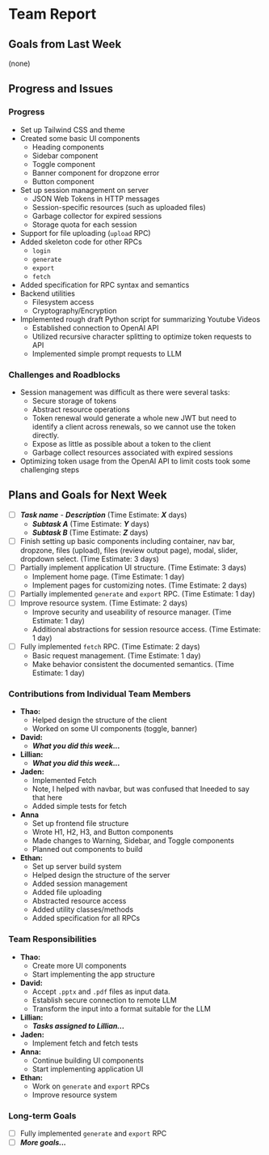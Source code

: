 # Team Report

## Goals from Last Week

(none)

## Progress and Issues

### Progress

- Set up Tailwind CSS and theme
- Created some basic UI components
  - Heading components
  - Sidebar component
  - Toggle component
  - Banner component for dropzone error
  - Button component
- Set up session management on server
  - JSON Web Tokens in HTTP messages
  - Session-specific resources (such as uploaded files)
  - Garbage collector for expired sessions
  - Storage quota for each session
- Support for file uploading (`upload` RPC)
- Added skeleton code for other RPCs
  - `login`
  - `generate`
  - `export`
  - `fetch`
- Added specification for RPC syntax and semantics
- Backend utilities
  - Filesystem access
  - Cryptography/Encryption
- Implemented rough draft Python script for summarizing Youtube Videos
  - Established connection to OpenAI API
  - Utilized recursive character splitting to optimize token requests to API
  - Implemented simple prompt requests to LLM

### Challenges and Roadblocks

- Session management was difficult as there were several tasks:
  - Secure storage of tokens
  - Abstract resource operations
  - Token renewal would generate a whole new JWT but need to identify a client across renewals, so we cannot use the token directly.
  - Expose as little as possible about a token to the client
  - Garbage collect resources associated with expired sessions
- Optimizing token usage from the OpenAI API to limit costs took some challenging steps

## Plans and Goals for Next Week

- [ ] **_Task name_** - **_Description_** (Time Estimate: **_X_** days)
  - **_Subtask A_** (Time Estimate: **_Y_** days)
  - **_Subtask B_** (Time Estimate: **_Z_** days)
- [ ] Finish setting up basic components including container, nav bar, dropzone, files (upload), files (review output page), modal, slider, dropdown select. (Time Estimate: 3 days)
- [ ] Partially implement application UI structure. (Time Estimate: 3 days)
  - Implement home page. (Time Estimate: 1 day)
  - Implement pages for customizing notes. (Time Estimate: 2 days)
- [ ] Partially implemented `generate` and `export` RPC. (Time Estimate: 1 day)
- [ ] Improve resource system. (Time Estimate: 2 days)
  - Improve security and useability of resource manager. (Time Estimate: 1 day)
  - Additional abstractions for session resource access. (Time Estimate: 1 day)
- [ ] Fully implemented `fetch` RPC. (Time Estimate: 2 days)
  - Basic request management. (Time Estimate: 1 day)
  - Make behavior consistent the documented semantics. (Time Estimate: 1 day)

### Contributions from Individual Team Members

- **Thao:**
  - Helped design the structure of the client
  - Worked on some UI components (toggle, banner)
- **David:**
  - **_What you did this week..._**
- **Lillian:**
  - **_What you did this week..._**
- **Jaden:**
  - Implemented Fetch
  - Note, I helped with navbar, but was confused that Ineeded to say that here
  - Added simple tests for fetch
- **Anna**
  - Set up frontend file structure
  - Wrote H1, H2, H3, and Button components
  - Made changes to Warning, Sidebar, and Toggle components
  - Planned out components to build
- **Ethan:**
  - Set up server build system
  - Helped design the structure of the server
  - Added session management
  - Added file uploading
  - Abstracted resource access
  - Added utility classes/methods
  - Added specification for all RPCs

### Team Responsibilities

- **Thao:**
  - Create more UI components
  - Start implementing the app structure
- **David:**
  - Accept `.pptx` and `.pdf` files as input data.
  - Establish secure connection to remote LLM
  - Transform the input into a format suitable for the LLM
- **Lillian:**
  - **_Tasks assigned to Lillian..._**
- **Jaden:**
  - Implement fetch and fetch tests
- **Anna:**
  - Continue building UI components
  - Start implementing application UI
- **Ethan:**
  - Work on `generate` and `export` RPCs
  - Improve resource system

### Long-term Goals

- [ ] Fully implemented `generate` and `export` RPC
- [ ] **_More goals..._**

